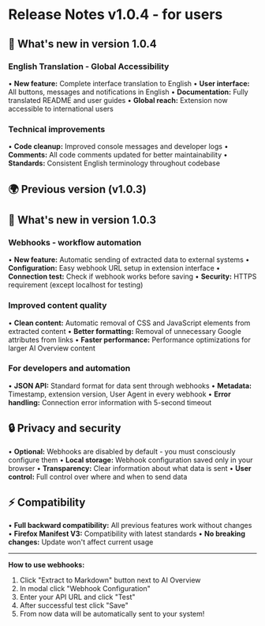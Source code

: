 # Release Notes v1.0.4 - for users

## 🚀 What's new in version 1.0.4

### English Translation - Global Accessibility
• **New feature:** Complete interface translation to English
• **User interface:** All buttons, messages and notifications in English
• **Documentation:** Fully translated README and user guides
• **Global reach:** Extension now accessible to international users

### Technical improvements
• **Code cleanup:** Improved console messages and developer logs
• **Comments:** All code comments updated for better maintainability
• **Standards:** Consistent English terminology throughout codebase

## 🌍 Previous version (v1.0.3)

## 🚀 What's new in version 1.0.3

### Webhooks - workflow automation
• **New feature:** Automatic sending of extracted data to external systems
• **Configuration:** Easy webhook URL setup in extension interface
• **Connection test:** Check if webhook works before saving
• **Security:** HTTPS requirement (except localhost for testing)

### Improved content quality
• **Clean content:** Automatic removal of CSS and JavaScript elements from extracted content
• **Better formatting:** Removal of unnecessary Google attributes from links
• **Faster performance:** Performance optimizations for larger AI Overview content

### For developers and automation
• **JSON API:** Standard format for data sent through webhooks
• **Metadata:** Timestamp, extension version, User Agent in every webhook
• **Error handling:** Connection error information with 5-second timeout

## 🔒 Privacy and security
• **Optional:** Webhooks are disabled by default - you must consciously configure them
• **Local storage:** Webhook configuration saved only in your browser
• **Transparency:** Clear information about what data is sent
• **User control:** Full control over where and when to send data

## ⚡ Compatibility
• **Full backward compatibility:** All previous features work without changes
• **Firefox Manifest V3:** Compatibility with latest standards
• **No breaking changes:** Update won't affect current usage

---

**How to use webhooks:**
1. Click "Extract to Markdown" button next to AI Overview
2. In modal click "Webhook Configuration"
3. Enter your API URL and click "Test"
4. After successful test click "Save"
5. From now data will be automatically sent to your system!
